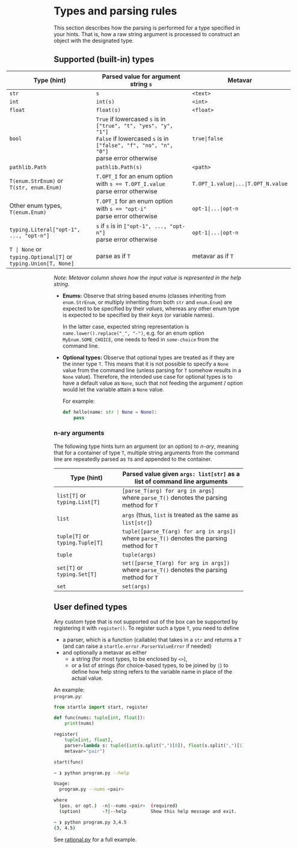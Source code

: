 # Types and parsing rules

This section describes how the parsing is performed for a type specified in your hints.
That is, how a raw string argument is processed to construct an object with the designated type.

## Supported (built-in) types

<div style="width: 150%; margin-left: -25%;">

| Type (hint) | Parsed value for argument string `s` | Metavar |
| ---- | ------------- | ------- |
| `str` | `s` | `<text>` |
| `int` | `int(s)` | `<int>` |
| `float` | `float(s)` | `<float>` |
| `bool` | `True` if lowercased `s` is in `["true", "t", "yes", "y", "1"]` <br> `False` if lowercased `s` is in `["false", "f", "no", "n", "0"]` <br> parse error otherwise | `true\|false` |
| `pathlib.Path` | `pathlib.Path(s)` | `<path>` |
| `T(enum.StrEnum)` or <br> `T(str, enum.Enum)` | `T.OPT_I` for an enum option with `s == T.OPT_I.value` <br> parse error otherwise | `T.OPT_1.value\|...\|T.OPT_N.value` |
| Other enum types, `T(enum.Enum)` | `T.OPT_I` for an enum option with `s == "opt-i"` <br> parse error otherwise | `opt-1\|...\|opt-n` |
| `typing.Literal["opt-1", ..., "opt-n"]` | `s` if `s` is in `["opt-1", ..., "opt-n"]` <br> parse error otherwise | `opt-1\|...\|opt-n` |
| `T \| None` or <br> `typing.Optional[T]` or <br> `typing.Union[T, None]` | parse as if `T` | metavar as if `T` |

</div>

_Note: Metavar column shows how the input value is represented in the help string._

- **Enums:** Observe that string based enums (classes inheriting from `enum.StrEnum`, or
  multiply inheriting from both `str` and `enum.Enum`)
  are expected to be specified by their _values_, whereas any other enum type is expected
  to be specified by their _keys_ (or variable names).
  
  In the latter case, expected string representation is `name.lower().replace("_", "-")`, e.g.
  for an enum option `MyEnum.SOME_CHOICE`, one needs to feed in `some-choice` from the command line.

- **Optional types:** Observe that optional types are treated as if they are the inner type `T`.
  This means that it is not possible to specify a `None` value from the command line
  (unless parsing for `T` somehow results in a `None` value). 
  Therefore, the intended use case
  for optional types is to have a default value as `None`, such that not feeding the argument / option
  would let the variable attain a `None` value.
  
  For example:
  ```python
  def hello(name: str | None = None):
      pass
  ```


### n-ary arguments

The following type hints turn an argument (or an option) to _n-ary_, meaning that for a container
of type `T`, multiple string arguments from the command line are repeatedly parsed as `T`s and
appended to the container.


| Type (hint) | Parsed value given `args: list[str]` as a list of command line arguments |
| ---- | ------------- | 
| `list[T]` or `typing.List[T]` | `[parse_T(arg) for arg in args]` <br> where `parse_T()` denotes the parsing method for `T` |
| `list` | `args` (thus, `list` is treated as the same as `list[str]`) |
| `tuple[T]` or `typing.Tuple[T]` | `tuple([parse_T(arg) for arg in args])` <br> where `parse_T()` denotes the parsing method for `T` |
| `tuple` | `tuple(args)` |
| `set[T]` or `typing.Set[T]` | `set([parse_T(arg) for arg in args])` <br> where `parse_T()` denotes the parsing method for `T` |
| `set` | `set(args)` |

## User defined types

Any custom type that is not supported out of the box can be supported by registering it with `register()`.
To register such a type `T`, you need to define
- a parser, which is a function (callable) that takes in a `str` and returns a `T`
  (and can raise a `startle.error.ParserValueError` if needed)
- and optionally a metavar as either
  - a string (for most types, to be enclosed by `<>`),
  - or a list of strings (for choice-based types, to be joined by `|`)
  to define how help string refers to the variable name in place of the actual value.

An example:<br>
`program.py`:
```python
from startle import start, register

def func(nums: tuple[int, float]):
    print(nums)

register(
    tuple[int, float],
    parser=lambda s: tuple([int(s.split(",")[0]), float(s.split(",")[1])]),
    metavar="pair")

start(func)
```
```bash
~ ❯ python program.py --help

Usage:
  program.py --nums <pair>

where
  (pos. or opt.)  -n|--nums <pair>  (required)
  (option)        -?|--help         Show this help message and exit.

~ ❯ python program.py 3,4.5
(3, 4.5)
```

See [rational.py](https://github.com/oir/startle/blob/main/examples/rational.py) for a full example.
